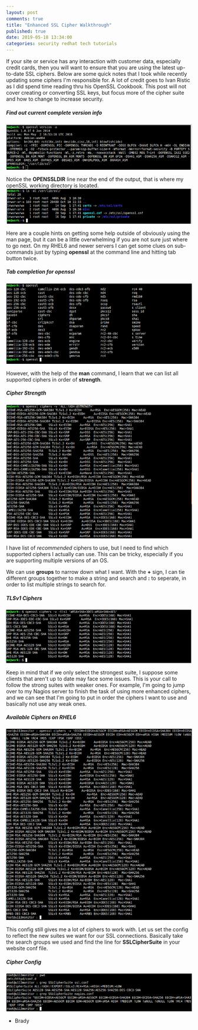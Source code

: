 ```yaml
---
layout: post
comments: true
title: "Enhanced SSL Cipher Walkthrough"
published: true
date: 2019-05-18 13:34:00
categories: security redhat tech tutorials
---
```


If your site or service has any interaction with customer data, especially credit cards, then you will want to ensure that you are using the latest up-to-date SSL ciphers. Below are some quick notes that I took while recently updating some ciphers I'm responsible for. A lot of credit goes to Ivan Ristic as I did spend time reading thru his OpenSSL Cookbook. This post will not cover creating or converting SSL keys, but focus more of the cipher suite and how to change to increase security.

##### Find out current complete version info
[![opensslVersionA](/images/openSSL_versionA.png)](https://github.com/r3dact3d/r3dact3d.github.io/blob/master/images/openSSL_versionA.png)

Notice the **OPENSSLDIR** line near the end of the output, that is where my openSSL working directory is located.
[![SSLdirStruct](/images/SSLdirStruct.png)](https://github.com/r3dact3d/r3dact3d.github.io/blob/master/images/SSLdirStruct.png)

Here are a couple hints on getting some help outside of obviously using the man page, but it can be a little overwhelming if you are not sure just where to go next.  On my RHEL6 and newer servers I can get some clues on sub-commands just by typing **openssl** at the command line and hitting tab button twice.

##### Tab completion for openssl
[![tabtabOpenSSL](/images/tabtabOpenSSL.png)](https://github.com/r3dact3d/r3dact3d.github.io/blob/master/images/tabtabOpenSSL.png)

However, with the help of the **man** command, I learn that we can list all supported ciphers in order of **strength**.

##### Cipher Strength
[![cipherListbyStrength](/images/cipherListbyStrength.png)](https://github.com/r3dact3d/r3dact3d.github.io/blob/master/images/cipherListbyStrength.png)

I have list of _recommended_ ciphers to use, but I need to find which supported ciphers I actually can use. This can be tricky, especially if you are supporting multiple versions of an OS.

We can use **groups** to narrow down what I want. With the **+** sign, I can tie different groups together to make a string and search and **:** to seperate, in order to list multiple strings to search for.

##### TLSv1 Ciphers
[![shortList](/images/shortList.png)](https://github.com/r3dact3d/r3dact3d.github.io/blob/master/images/shortList.png)

Keep in mind that if we only select the strongest suite, I suppose some clients that aren't up to date may face some issues. This is your call to follow the strong suites with weaker ones. For example, I'm going to jump over to my Nagios server to finish the task of using more enhanced ciphers, and we can see that I'm going to put in order the ciphers I want to use and basically not use any weak ones.

##### Available Ciphers on RHEL6
[![availableCiphers](/images/nagiosCiphers.png)](https://github.com/r3dact3d/r3dact3d.github.io/blob/master/images/nagiosCiphers.png)

This config still gives me a lot of ciphers to work with.  Let us set the config to reflect the new suites we want for our SSL connections.  Basically take the search groups we used and find the line for **SSLCipherSuite** in your website conf file.

##### Cipher Config
[![cipherConf](/images/cipherConf.png)](https://github.com/r3dact3d/r3dact3d.github.io/blob/master/images/cipherConf.png)

- Brady

